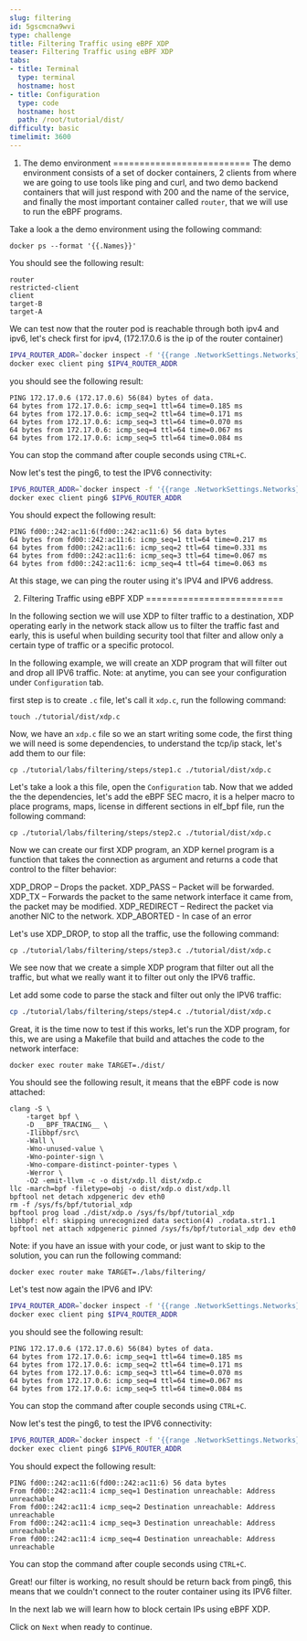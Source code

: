 ```yaml
---
slug: filtering
id: 5gscmcna9wvi
type: challenge
title: Filtering Traffic using eBPF XDP
teaser: Filtering Traffic using eBPF XDP
tabs:
- title: Terminal
  type: terminal
  hostname: host
- title: Configuration
  type: code
  hostname: host
  path: /root/tutorial/dist/
difficulty: basic
timelimit: 3600
---
```


1. The demo environment
==========================
The demo environment consists of a set of docker containers, 2 clients from where we are going to use tools like ping and curl, and two demo backend containers that will just respond with 200 and the name of the service, and finally the most important container called `router`, that we will use to run the eBPF programs.

Take a look a the demo environment using the following command:
```
docker ps --format '{{.Names}}'
```
You should see the following result:

```
router
restricted-client
client
target-B
target-A
```

We can test now that the router pod is reachable through both ipv4 and ipv6, let's check first for ipv4, (172.17.0.6 is the ip of the router container)

```bash
IPV4_ROUTER_ADDR=`docker inspect -f '{{range .NetworkSettings.Networks}}{{.IPAddress}}{{end}}' router`
docker exec client ping $IPV4_ROUTER_ADDR
```

you should see the following result:

```
PING 172.17.0.6 (172.17.0.6) 56(84) bytes of data.
64 bytes from 172.17.0.6: icmp_seq=1 ttl=64 time=0.185 ms
64 bytes from 172.17.0.6: icmp_seq=2 ttl=64 time=0.171 ms
64 bytes from 172.17.0.6: icmp_seq=3 ttl=64 time=0.070 ms
64 bytes from 172.17.0.6: icmp_seq=4 ttl=64 time=0.067 ms
64 bytes from 172.17.0.6: icmp_seq=5 ttl=64 time=0.084 ms
```

You can stop the command after couple seconds using `CTRL+C`.

Now let's test the ping6, to test the IPV6 connectivity:

```bash
IPV6_ROUTER_ADDR=`docker inspect -f '{{range .NetworkSettings.Networks}}{{.GlobalIPv6Address}}{{end}}' router`
docker exec client ping6 $IPV6_ROUTER_ADDR
```

You should expect the following result:

```
PING fd00::242:ac11:6(fd00::242:ac11:6) 56 data bytes
64 bytes from fd00::242:ac11:6: icmp_seq=1 ttl=64 time=0.217 ms
64 bytes from fd00::242:ac11:6: icmp_seq=2 ttl=64 time=0.331 ms
64 bytes from fd00::242:ac11:6: icmp_seq=3 ttl=64 time=0.067 ms
64 bytes from fd00::242:ac11:6: icmp_seq=4 ttl=64 time=0.063 ms

```

At this stage, we can ping the router using it's IPV4 and IPV6 address.


2. Filtering Traffic using eBPF XDP
==========================

In the following section we will use XDP to filter traffic to a destination, XDP operating early in the network stack allow us to filter the traffic fast and early, this is useful when building security tool that filter and allow only a certain type of traffic or a specific protocol.


In the following example, we will create an XDP program that will filter out and drop all IPV6 traffic.
Note: at anytime, you can see your configuration under `Configuration` tab.

first step is to create `.c` file, let's call it `xdp.c`, run the following command:

```
touch ./tutorial/dist/xdp.c
```
Now, we have an `xdp.c` file so we an start writing some code, the first thing we will need is some dependencies, to understand the tcp/ip stack, let's add them to our file:

```
cp ./tutorial/labs/filtering/steps/step1.c ./tutorial/dist/xdp.c
```

Let's take a look a this file, open the `Configuration` tab.
Now that we added the the dependencies, let's add the eBPF SEC macro, it is a helper macro to place programs, maps, license in different sections in elf_bpf file, run the following command:

```
cp ./tutorial/labs/filtering/steps/step2.c ./tutorial/dist/xdp.c
```

Now we can create our first XDP program, an XDP kernel program is a function that takes the connection as argument and returns a code that control to the filter behavior:

XDP_DROP – Drops the packet.
XDP_PASS – Packet will be forwarded.
XDP_TX – Forwards the packet to the same network interface it came from, the packet may be modified.
XDP_REDIRECT – Redirect the packet via another NIC to the network.
XDP_ABORTED - In case of an error

Let's use XDP_DROP, to stop all the traffic, use the following command:

```
cp ./tutorial/labs/filtering/steps/step3.c ./tutorial/dist/xdp.c
```

We see now that we create a simple XDP program that filter out all the traffic, but what we really want it to filter out only the IPV6 traffic.

Let add some code to parse the stack and filter out only the IPV6 traffic:

```bash
cp ./tutorial/labs/filtering/steps/step4.c ./tutorial/dist/xdp.c
```

Great, it is the time now to test if this works, let's run the XDP program, for this, we are using a Makefile that build and attaches the code to the network interface:

```
docker exec router make TARGET=./dist/
```

You should see the following result, it means that the eBPF code is now attached:
```
clang -S \
    -target bpf \
    -D __BPF_TRACING__ \
    -Ilibbpf/src\
    -Wall \
    -Wno-unused-value \
    -Wno-pointer-sign \
    -Wno-compare-distinct-pointer-types \
    -Werror \
    -O2 -emit-llvm -c -o dist/xdp.ll dist/xdp.c
llc -march=bpf -filetype=obj -o dist/xdp.o dist/xdp.ll
bpftool net detach xdpgeneric dev eth0
rm -f /sys/fs/bpf/tutorial_xdp
bpftool prog load ./dist/xdp.o /sys/fs/bpf/tutorial_xdp
libbpf: elf: skipping unrecognized data section(4) .rodata.str1.1
bpftool net attach xdpgeneric pinned /sys/fs/bpf/tutorial_xdp dev eth0
```

Note: if you have an issue with your code, or just want to skip to the solution, you can run the following command:
```
docker exec router make TARGET=./labs/filtering/
```

Let's test now again the IPV6 and IPV:

```bash
IPV4_ROUTER_ADDR=`docker inspect -f '{{range .NetworkSettings.Networks}}{{.IPAddress}}{{end}}' router`
docker exec client ping $IPV4_ROUTER_ADDR
```

you should see the following result:

```
PING 172.17.0.6 (172.17.0.6) 56(84) bytes of data.
64 bytes from 172.17.0.6: icmp_seq=1 ttl=64 time=0.185 ms
64 bytes from 172.17.0.6: icmp_seq=2 ttl=64 time=0.171 ms
64 bytes from 172.17.0.6: icmp_seq=3 ttl=64 time=0.070 ms
64 bytes from 172.17.0.6: icmp_seq=4 ttl=64 time=0.067 ms
64 bytes from 172.17.0.6: icmp_seq=5 ttl=64 time=0.084 ms
```

You can stop the command after couple seconds using `CTRL+C`.

Now let's test the ping6, to test the IPV6 connectivity:

```bash
IPV6_ROUTER_ADDR=`docker inspect -f '{{range .NetworkSettings.Networks}}{{.GlobalIPv6Address}}{{end}}' router`
docker exec client ping6 $IPV6_ROUTER_ADDR
```

You should expect the following result:

```
PING fd00::242:ac11:6(fd00::242:ac11:6) 56 data bytes
From fd00::242:ac11:4 icmp_seq=1 Destination unreachable: Address unreachable
From fd00::242:ac11:4 icmp_seq=2 Destination unreachable: Address unreachable
From fd00::242:ac11:4 icmp_seq=3 Destination unreachable: Address unreachable
From fd00::242:ac11:4 icmp_seq=4 Destination unreachable: Address unreachable
```

You can stop the command after couple seconds using `CTRL+C`.

Great! our filter is working, no result should be return back from ping6, this means that we couldn't connect to the router container using its IPV6 filter.


In the next lab we will learn how to block certain IPs using eBPF XDP.

Click on `Next` when ready to continue.